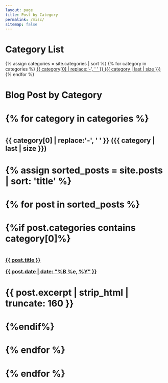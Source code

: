 ```yaml
---
layout: page
title: Post by Category
permalink: /misc/
sitemap: false
---
```

# Category List
<div>
    {% assign categories = site.categories | sort %}
    {% for category in categories %}
        <span class="site-tag">
            <a href="#{{ category | first | slugify }}">
                    {{ category[0] | replace:'-', ' ' }} ({{ category | last | size }})
            </a>
        </span>
    {% endfor %}
</div>

# Blog Post by Category

# <div id="index">
#     {% for category in categories %}
#         <a name="{{ category[0] }}"></a>
#         <h2>{{ category[0] | replace:'-', ' ' }} ({{ category | last | size }})</h2>
#         {% assign sorted_posts = site.posts | sort: 'title' %}
#         {% for post in sorted_posts %}
#             {%if post.categories contains category[0]%}
#                 <h3><a href="{{ site.url }}{{ site.baseurl }}{{ post.url }}" title="{{ post.title }}">{{ post.title }} <p class="date">{{ post.date |  date: "%B %e, %Y" }}</p></a></h3>
#                 <p>{{ post.excerpt | strip_html | truncate: 160 }}</p>
#             {%endif%}
#         {% endfor %}
#     {% endfor %}
# </div>